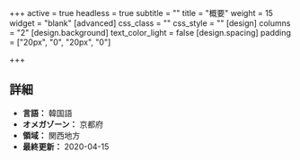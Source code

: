 +++
active = true
headless = true
subtitle = ""
title = "概要"
weight = 15
widget = "blank"
[advanced]
css_class = ""
css_style = ""
[design]
columns = "2"
[design.background]
text_color_light = false
[design.spacing]
padding = ["20px", "0", "20px", "0"]

+++

## 詳細

* **言語：** 韓国語
* **オメガゾーン：** 京都府
* **領域：** 関西地方
* **最終更新：** 2020-04-15

